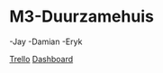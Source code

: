 # M3-Duurzamehuis

-Jay
-Damian
-Eryk


[Trello](https://trello.com/b/raJSLFyQ/m3-dashbord)
[Dashboard](https://35810.hosts2.ma-cloud.nl//web/Duurzamehuis_dashboard)
